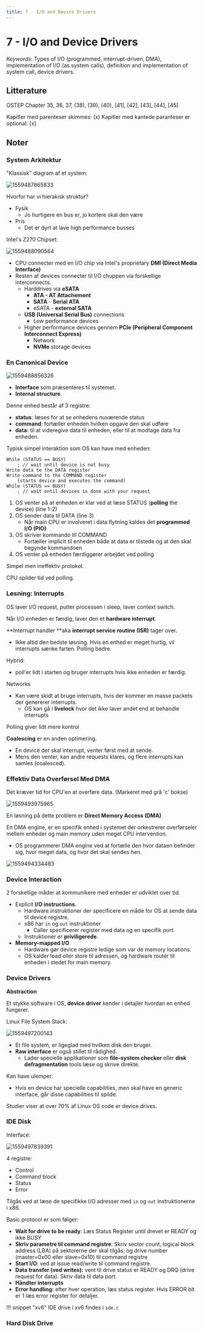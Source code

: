 ```yaml
---
title: 7 - I/O and Device Drivers
---
```


# 7 - I/O and Device Drivers

*Keywords*: Types of I/O (programmed, interrupt-driven, DMA), implementation of I/O (as system calls), definition and implementation of system call, device drivers.

## Litterature

OSTEP Chapter 35, 36, 37, (38), (39), (40), [41], [42], [43], [44], [45]

Kapitler med parenteser skimmes: (x)
Kapitler med kantede paranteser er optional: [x]



## Noter

### System Arkitektur

"Klassisk" diagram af et system:

![1559487865833](images/7-io-and-device-drivers/1559487865833.png)

Hvorfor har vi hierakisk struktur?

* Fysik
    * Jo hurtigere en bus er, jo kortere skal den være
* Pris
    * Det er dyrt at lave high performance busses



Intel's Z270 Chipset:

![1559488090564](images/7-io-and-device-drivers/1559488090564.png)

* CPU connecter med en I/O chip via Intel's proprietary **DMI (Direct Media Interface)**
* Resten af devices connecter til I/O chuppen via forskellige interconnects.
    * Harddrives via **eSATA** 
        * **ATA - AT Attachement**
        * **SATA** - **Serial ATA**
        * eSATA - **external SATA**
    * **USB (Universal Serial Bus)** connections
        * Low performance devices
    * Higher performance devices gennem **PCIe (Peripheral Component Interconnect Express)**
        * Network
        * **NVMe** storage devices



### En Canonical Device

![1559488856326](images/7-io-and-device-drivers/1559488856326.png)

* **Interface** som præsenteres til systemet.
* **Internal structure**. 

Denne enhed består af 3 registre:

* **status**: læses for at se enhedens nuværende status
* **command**: fortæller enheden hvilken opgave den skal udføre
* **data:** til at videregive data til enheden, eller til at modtage data fra enheden.

Typisk simpel interaktion som OS kan have med enheden:

```pseudocode
While (STATUS == BUSY)
	; // wait until device is not busy
Write data to the DATA register
Write command to the COMMAND register
	(starts device and executes the command)
While (STATUS == BUSY)
	; // wait ontil devices is done with your request
```

1. OS venter på at enheden er klar ved at læse STATUS (**polling** the device) (line 1-2)
2. OS sender data til DATA (line 3)
    * Når main CPU er involveret i data flytning kaldes det **programmed I/O (PIO)**
3. OS skriver kommando til COMMAND
    * Fortæller implicit til enheden både at data er tilstede og at den skal begynde kommandoen
4. OS venter på enheden færdiggører arbejdet ved polling

Simpel men ineffektiv protokol.

CPU spilder tid ved polling.



### Løsning: Interrupts

OS laver I/O request, putter processen i sleep, laver context switch.

Når I/O enheden er færdig, laver den et **hardware interrupt**.

**Interrupt handler **aka **interrupt service routine (ISR)** tager over.

* Ikke altid den bedste løsning. Hvis en enhed er meget hurtig, vil interrupts sænke farten. Polling bedre.

Hybrid:

* poll'er lidt i starten og bruger interrupts hvis ikke enheden er færdig.



Networks

* Kan være skidt at bruge interrupts, hvis der kommer en masse packets der genererer interrupts.
    * OS kan gå i **livelock** hvor det ikke laver andet end at behandle interrupts

Polling giver lidt mere kontrol



**Coalescing** er en anden optimering.

* En device der skal interrupt, venter først med at sende.
* Mens den venter, kan andre requests klares, og flere interrupts kan samles (coalesced).



### Effektiv Data Overførsel Med DMA

Det kræver tid for CPU'en at overføre data. (Markeret med grå 'c' bokse)

![1559493975965](images/7-io-and-device-drivers/1559493975965.png)

En løsning på dette problem er **Direct Memory Access (DMA)**

En DMA engine, er en specifik enhed i systemet der orkestrerer overførseler mellem enheder og main memory uden meget CPU intervention.

* OS programmerer DMA engine ved at fortælle den hvor dataen befinder sig, hvor meget data, og hvor det skal sendes hen.

![1559494334483](images/7-io-and-device-drivers/1559494334483.png)



### Device Interaction

2 forskellige måder at kommunikere med enheder er udviklet over tid.

* Explicit **I/O instructions**.
    * Hardware instruktioner der specificere en måde for OS at sende data til device registre.
    * x86 har `in` og `out` instruktioner
        * Caller specificerer register med data og en specifik *port*.
    * Instruktioner er **priviligerede**.
* **Memory-mapped I/O**
    * Hardware gør device registre ledige som var de memory locations.
    * OS kalder load eller store til adressen, og hardware router til enheden i stedet for main memory.



### Device Drivers

**Abstraction**

Et stykke software i OS, **device driver** kender i detajler hvordan en enhed fungerer.

Linux File System Stack:

![1559497200143](images/7-io-and-device-drivers/1559497200143.png)

* Et file system, er ligeglad med hvilken disk den bruger.
* **Raw interface** er også stillet til rådighed.
    * Lader specielle applikationer som **file-system checker** eller **disk defragmentation** tools læse og skrive direkte.

Kan have ulemper: 

* Hvis en device har specielle capabilities, men skal have en generic interface, går disse capabilities til spilde.



Studier viser at over 70% af Linux OS code er device drives.



### IDE Disk

Interface:

![1559497839391](images/7-io-and-device-drivers/1559497839391.png)

4 registre:

* Control
* Command block
* Status
* Error

Tilgås ved at læse de specifikke I/O adresser med `in` og `out` instruktionerne i x86.

Basic protocol er som følger:

* **Wait for drive to be ready**: Læs Status Register until drevet er READY og ikke BUSY
* **Skriv parametre til command registre**: Skriv sector count, logical block address (LBA) på sektorerne der skal tilgås, og drive number (master=0x00 eller slave=0x10) til command registre
* **Start I/O**: ved at issue read/write til command registre. 
* **Data transfer (ved writes):** vent til drive status er READY og DRQ (drive request for data). Skriv data til data port.
* **Håndter interrupts**
* **Error handling:** efter hver operation, læs status register. Hvis ERROR bit er 1 læs error register for detaljer.



!!! snippet "xv6"
	IDE drive i xv6 findes i `ide.c`



### Hard Disk Drive

